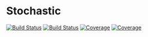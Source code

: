 # Stochastic

[![Build Status](https://travis-ci.com/jayson-310801/Stochastic.jl.svg?branch=master)](https://travis-ci.com/jayson-310801/Stochastic.jl)
[![Build Status](https://ci.appveyor.com/api/projects/status/github/jayson-310801/Stochastic.jl?svg=true)](https://ci.appveyor.com/project/jayson-310801/Stochastic-jl)
[![Coverage](https://codecov.io/gh/jayson-310801/Stochastic.jl/branch/master/graph/badge.svg)](https://codecov.io/gh/jayson-310801/Stochastic.jl)
[![Coverage](https://coveralls.io/repos/github/jayson-310801/Stochastic.jl/badge.svg?branch=master)](https://coveralls.io/github/jayson-310801/Stochastic.jl?branch=master)
